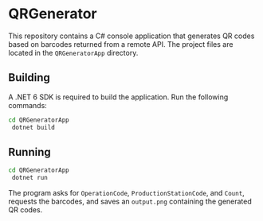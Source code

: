 # QRGenerator


This repository contains a C# console application that generates QR codes based on barcodes returned from a remote API. The project files are located in the `QRGeneratorApp` directory.

## Building

A .NET 6 SDK is required to build the application. Run the following commands:

```bash
cd QRGeneratorApp
 dotnet build
```

## Running

```bash
cd QRGeneratorApp
 dotnet run
```

The program asks for `OperationCode`, `ProductionStationCode`, and `Count`, requests the barcodes, and saves an `output.png` containing the generated QR codes.

